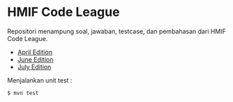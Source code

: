 # HMIF Code League

Repositori menampung soal, jawaban, testcase, dan pembahasan dari HMIF Code League.

- [April Edition](src/main/java/code/league/april)
- [June Edition](src/main/java/code/league/juni)
- [July Edition](src/main/java/code/league/juli)

Menjalankan unit test :

```bash
$ mvn test 
```

